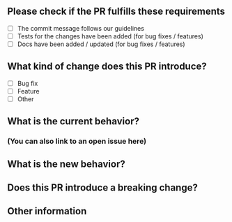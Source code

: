 ## Please check if the PR fulfills these requirements

- [ ] The commit message follows our guidelines
- [ ] Tests for the changes have been added (for bug fixes / features)
- [ ] Docs have been added / updated (for bug fixes / features)

## What kind of change does this PR introduce?

- [ ] Bug fix
- [ ] Feature
- [ ] Other

## What is the current behavior?

### (You can also link to an open issue here)

## What is the new behavior?

## Does this PR introduce a breaking change?

## Other information
